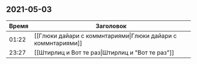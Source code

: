 ## 2021-05-03
| Время | Заголовок |
| --- | --- |
| 01:22 | [[Глюки дайари с коммнтариями\|Глюки дайари с коммнтариями]] |
| 23:27 | [[Штирлиц и Вот те раз\|Штирлиц и "Вот те раз"]] |
